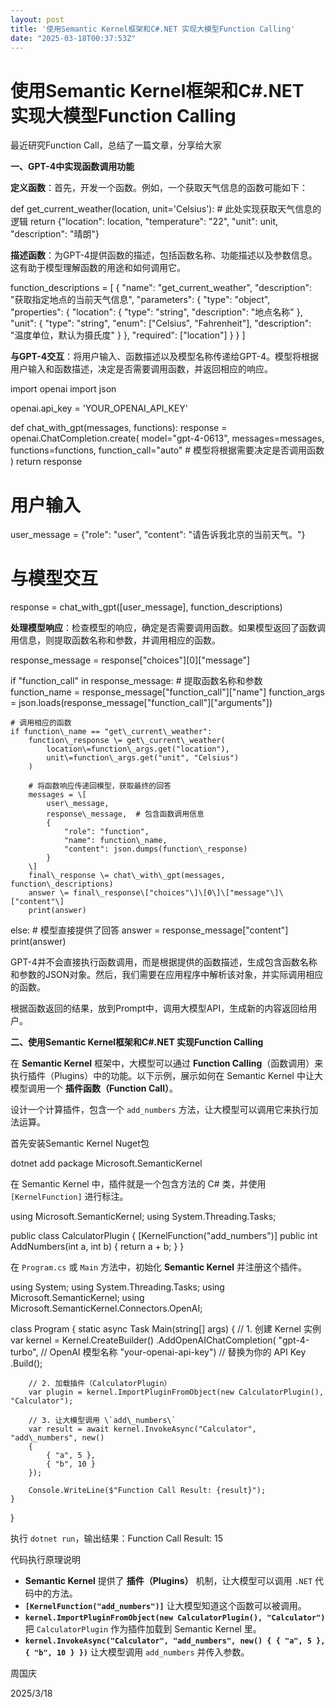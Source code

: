 ```yaml
---
layout: post
title: '使用Semantic Kernel框架和C#.NET 实现大模型Function Calling'
date: "2025-03-18T00:37:53Z"
---
```

使用Semantic Kernel框架和C#.NET 实现大模型Function Calling
================================================

最近研究Function Call，总结了一篇文章，分享给大家

**一、GPT-4中实现函数调用功能**

**定义函数**：首先，开发一个函数。例如，一个获取天气信息的函数可能如下：

def get\_current\_weather(location, unit='Celsius'):
    # 此处实现获取天气信息的逻辑
    return {"location": location, "temperature": "22", "unit": unit, "description": "晴朗"}

**描述函数**：为GPT-4提供函数的描述，包括函数名称、功能描述以及参数信息。这有助于模型理解函数的用途和如何调用它。

function\_descriptions = \[
    {
        "name": "get\_current\_weather",
        "description": "获取指定地点的当前天气信息",
        "parameters": {
            "type": "object",
            "properties": {
                "location": {
                    "type": "string",
                    "description": "地点名称"
                },
                "unit": {
                    "type": "string",
                    "enum": \["Celsius", "Fahrenheit"\],
                    "description": "温度单位，默认为摄氏度"
                }
            },
            "required": \["location"\]
        }
    }
\]

**与GPT-4交互**：将用户输入、函数描述以及模型名称传递给GPT-4。模型将根据用户输入和函数描述，决定是否需要调用函数，并返回相应的响应。

import openai
import json

openai.api\_key \= 'YOUR\_OPENAI\_API\_KEY'

def chat\_with\_gpt(messages, functions):
    response \= openai.ChatCompletion.create(
        model\="gpt-4-0613",
        messages\=messages,
        functions\=functions,
        function\_call\="auto"  # 模型将根据需要决定是否调用函数
    )
    return response

# 用户输入
user\_message = {"role": "user", "content": "请告诉我北京的当前天气。"}

# 与模型交互
response = chat\_with\_gpt(\[user\_message\], function\_descriptions)

**处理模型响应**：检查模型的响应，确定是否需要调用函数。如果模型返回了函数调用信息，则提取函数名称和参数，并调用相应的函数。

response\_message = response\["choices"\]\[0\]\["message"\]

if "function\_call" in response\_message:
    # 提取函数名称和参数
    function\_name = response\_message\["function\_call"\]\["name"\]
    function\_args \= json.loads(response\_message\["function\_call"\]\["arguments"\])

    # 调用相应的函数
    if function\_name == "get\_current\_weather":
        function\_response \= get\_current\_weather(
            location\=function\_args.get("location"),
            unit\=function\_args.get("unit", "Celsius")
        )

        # 将函数响应传递回模型，获取最终的回答
        messages = \[
            user\_message,
            response\_message,  # 包含函数调用信息
            {
                "role": "function",
                "name": function\_name,
                "content": json.dumps(function\_response)
            }
        \]
        final\_response \= chat\_with\_gpt(messages, function\_descriptions)
        answer \= final\_response\["choices"\]\[0\]\["message"\]\["content"\]
        print(answer)
else:
    # 模型直接提供了回答
    answer = response\_message\["content"\]
    print(answer)

GPT-4并不会直接执行函数调用，而是根据提供的函数描述，生成包含函数名称和参数的JSON对象。然后，我们需要在应用程序中解析该对象，并实际调用相应的函数。

根据函数返回的结果，放到Prompt中，调用大模型API，生成新的内容返回给用户。

**二、使用Semantic Kernel框架和C#.NET 实现Function Calling**

在 **Semantic Kernel** 框架中，大模型可以通过 **Function Calling**（函数调用）来执行插件（Plugins）中的功能。以下示例，展示如何在 Semantic Kernel 中让大模型调用一个 **插件函数（Function Call）**。

设计一个计算插件，包含一个 `add_numbers` 方法，让大模型可以调用它来执行加法运算。

首先安装Semantic Kernel Nuget包

dotnet add package Microsoft.SemanticKernel

在 Semantic Kernel 中，插件就是一个包含方法的 C# 类，并使用 `[KernelFunction]` 进行标注。

using Microsoft.SemanticKernel;
using System.Threading.Tasks;

public class CalculatorPlugin
{
    \[KernelFunction("add\_numbers")\]
    public int AddNumbers(int a, int b)
    {
        return a + b;
    }
}

在 `Program.cs` 或 `Main` 方法中，初始化 **Semantic Kernel** 并注册这个插件。

using System;
using System.Threading.Tasks;
using Microsoft.SemanticKernel;
using Microsoft.SemanticKernel.Connectors.OpenAI;

class Program
{
    static async Task Main(string\[\] args)
    {
        // 1. 创建 Kernel 实例
        var kernel = Kernel.CreateBuilder()
            .AddOpenAIChatCompletion(
                "gpt-4-turbo",  // OpenAI 模型名称
                "your-openai-api-key") // 替换为你的 API Key
            .Build();

        // 2. 加载插件（CalculatorPlugin）
        var plugin = kernel.ImportPluginFromObject(new CalculatorPlugin(), "Calculator");

        // 3. 让大模型调用 \`add\_numbers\`
        var result = await kernel.InvokeAsync("Calculator", "add\_numbers", new()
        {
            { "a", 5 },
            { "b", 10 }
        });

        Console.WriteLine($"Function Call Result: {result}");
    }
}

执行 `dotnet run`，输出结果：Function Call Result: 15

代码执行原理说明

*   **Semantic Kernel** 提供了 **插件（Plugins）** 机制，让大模型可以调用 `.NET` 代码中的方法。
*   **`[KernelFunction("add_numbers")]`** 让大模型知道这个函数可以被调用。
*   **`kernel.ImportPluginFromObject(new CalculatorPlugin(), "Calculator")`** 把 `CalculatorPlugin` 作为插件加载到 Semantic Kernel 里。
*   **`kernel.InvokeAsync("Calculator", "add_numbers", new() { { "a", 5 }, { "b", 10 } })`** 让大模型调用 `add_numbers` 并传入参数。

周国庆

2025/3/18